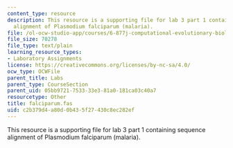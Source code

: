 ```yaml
---
content_type: resource
description: This resource is a supporting file for lab 3 part 1 containing sequence
  alignment of Plasmodium falciparum (malaria).
file: /ol-ocw-studio-app/courses/6-877j-computational-evolutionary-biology-fall-2005/c2b379d4a80d0b435f27430c8ec282ef_falciparum.fas
file_size: 70278
file_type: text/plain
learning_resource_types:
- Laboratory Assignments
license: https://creativecommons.org/licenses/by-nc-sa/4.0/
ocw_type: OCWFile
parent_title: Labs
parent_type: CourseSection
parent_uid: 05bb9721-7533-33e3-81a0-181ca03c40a7
resourcetype: Other
title: falciparum.fas
uid: c2b379d4-a80d-0b43-5f27-430c8ec282ef
---
```

This resource is a supporting file for lab 3 part 1 containing sequence alignment of Plasmodium falciparum (malaria).